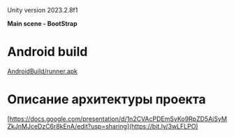 Unity version 2023.2.8f1

**Main scene - BootStrap**

# Android build 
[AndroidBuild/runner.apk](https://github.com/MrFlox/TestRunner/blob/main/AndroidBuild/runner.apk)


# Описание архитектуры проекта 
[https://docs.google.com/presentation/d/1n2CVAcPDEmSvKo9RpZD5AiSyMZkJnMJceDzC6r8kEnA/edit?usp=sharing](https://bit.ly/3wLFLPO)
